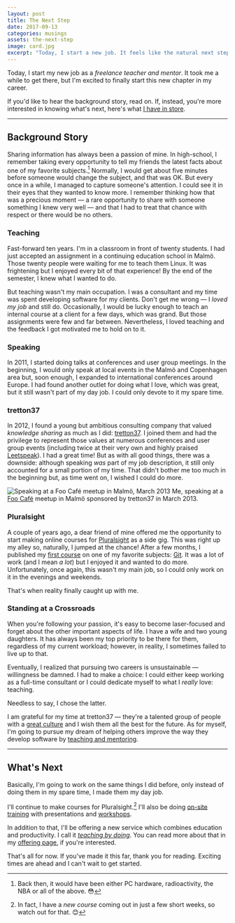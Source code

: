 ```yaml
---
layout: post
title: The Next Step
date: 2017-09-13
categories: musings
assets: the-next-step
image: card.jpg
excerpt: "Today, I start a new job. It feels like the natural next step in my career and I'm excited to take it."
---
```


Today, I start my new job as a _freelance teacher and mentor_. It took me a while to get there, but I'm excited to finally start this new chapter in my career.

If you'd like to hear the background story, read on. If, instead, you're more interested in knowing what's next, here's what [I have in store][1].

---

## Background Story

Sharing information has always been a passion of mine. In high-school, I remember taking every opportunity to tell my friends the latest facts about one of my favorite subjects.[^1] Normally, I would get about five minutes before someone would change the subject, and that was OK. But every once in a while, I managed to capture someone's attention. I could see it in their eyes that they wanted to know more. I remember thinking how that was a precious moment — a rare opportunity to share with someone something I knew very well — and that I had to treat that chance with respect or there would be no others.

### Teaching

Fast-forward ten years. I'm in a classroom in front of twenty students. I had just accepted an assignment in a continuing education school in Malmö. Those twenty people were waiting for me to teach them Linux. It was frightening but I enjoyed every bit of that experience! By the end of the semester, I knew what I wanted to do.

But teaching wasn't my main occupation. I was a consultant and my time was spent developing software for my clients. Don't get me wrong — I _loved my job_ and still do. Occasionally, I would be lucky enough to teach an internal course at a client for a few days, which was grand. But those assignments were few and far between. Nevertheless, I loved teaching and the feedback I got motivated me to hold on to it.

### Speaking

In 2011, I started doing talks at conferences and user group meetings. In the beginning, I would only speak at local events in the Malmö and Copenhagen area but, soon enough, I expanded to international conferences around Europe. I had found another outlet for doing what I love, which was great, but it still wasn't part of my day job. I could only devote to it my spare time.

### tretton37

In 2012, I found a young but ambitious consulting company that valued _knowledge sharing_ as much as I did: [tretton37][2]. I joined them and had the privilege to represent those values at numerous conferences and user group events (including twice at their very own and highly praised [Leetspeak][3]). I had a great time! But as with all good things, there was a downside: although speaking _was_ part of my job description, it still only accounted for a small portion of my time. That didn't bother me too much in the beginning but, as time went on, I wished I could do more.

<img alt="Speaking at a Foo Café meetup in Malmö, March 2013"
     src="/assets/{{ page.assets }}/speaking.jpg"
     class="screenshot-caption" />
<span class="caption">Me, speaking at a <a href="http://foocafe.org" target="_blank">Foo Café</a> meetup in Malmö sponsored by tretton37 in March 2013.</span>

### Pluralsight

A couple of years ago, a dear friend of mine offered me the opportunity to start making online courses for [Pluralsight][4] as a side gig. This was right up my alley so, naturally, I jumped at the chance! After a few months, I published my [first course][5] on one of my favorite subjects: [Git][6]. It was a lot of work (and I mean _a lot_) but I enjoyed it and wanted to do more. Unfortunately, once again, this wasn't my main job, so I could only work on it in the evenings and weekends.

That's when reality finally caught up with me.

### Standing at a Crossroads

When you're following your passion, it's easy to become laser-focused and forget about the other important aspects of life. I have a wife and two young daughters. It has always been my top priority to be there for them, regardless of my current workload; however, in reality, I sometimes failed to live up to that.

Eventually, I realized that pursuing two careers is unsustainable — willingness be damned. I had to make a choice: I could either keep working as a full-time consultant or I could dedicate myself to what I _really_ love: teaching.

Needless to say, I chose the latter.

I am grateful for my time at tretton37 — they're a talented group of people with a [great culture][7] and I wish them all the best for the future. As for myself, I'm going to pursue my dream of helping others improve the way they develop software by [teaching and mentoring][8].

---

## What's Next

Basically, I'm going to work on the same things I did before, only instead of doing them in my spare time, I made them my day job.

I'll continue to make courses for Pluralsight.[^2] I'll also be doing [on-site training][9] with presentations and [workshops][10].

In addition to that, I'll be offering a new service which combines education and productivity. I call it [_teaching by doing_][11]. You can read more about that in my [offering page][11], if you're interested.

That's all for now. If you've made it this far, thank you for reading. Exciting times are ahead and I can't wait to get started.

[^1]: Back then, it would have been either PC hardware, radioactivity, the NBA or all of the above. 😳
[^2]: In fact, I have a _new course_ coming out in just a few short weeks, so watch out for that. 😊

[1]: #whats-next
[2]: https://tretton37.com
[3]: https://leetspeak.se
[4]: https://www.pluralsight.com
[5]: https://www.pluralsight.com/courses/git-advanced-tips-tricks
[6]: /git
[7]: https://tretton37.com/knowledge-sharing
[8]: /offering
[9]: /offering/#on_site_training
[10]: /workshops
[11]: /offering/#teaching_by_doing
